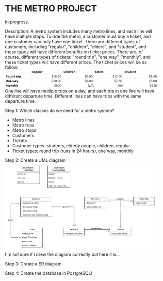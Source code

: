 # THE METRO PROJECT

In progress.

Description: 
A metro system includes many metro lines, and each line will have multiple stops. To ride the metro, a customer must buy a ticket, and one customer can only have one ticket. There are different types of customers, including "regular", "children", "elders", and "student", and these types will have different benefits on ticket prices. There are, of course, different types of tickets: "round trip", "one way", "monthly", and these ticket types will have different prices. 
The ticket prices will be as follow: ![alt text](ticket_prices.png)
One line will have multiple trips on a day, and each trip in one line will have different departure time. Different lines can have trips with the same departure time.  


Step 1: Which classes do we need for a metro system?
- Metro lines
- Metro trips
- Metro stops
- Customers
- Tickets
- Customer types: students, elderly people, children, regular. 
- Ticket types: round trip (runs in 24 hours), one way, monthly

Step 2: Create a UML diagram
![alt text](metro_project.png)
I'm not sure if I drew the diagram correctly but here it is...

Step 3: Create a ER diagram

Step 4: Create the database in PostgreSQL! 
